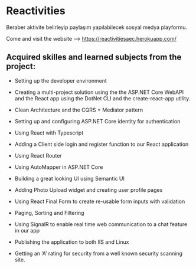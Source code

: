 # Reactivities

Beraber aktivite belirleyip paylaşım yapılabilecek sosyal medya playformu.

Come and visit the website --> https://reactivitiesaec.herokuapp.com/

## Acquired skilles and learned subjects from the project:

* Setting up the developer environment
 
* Creating a multi-project solution using the the ASP.NET Core WebAPI and the React app using the DotNet CLI and the create-react-app utility.
 
* Clean Architecture and the CQRS + Mediator pattern
 
* Setting up and configuring ASP.NET Core identity for authentication
 
* Using React with Typescript
 
* Adding a Client side login and register function to our React application
 
* Using React Router
 
* Using AutoMapper in ASP.NET Core
 
* Building a great looking UI using Semantic UI
 
* Adding Photo Upload widget and creating user profile pages
 
* Using React Final Form to create re-usable form inputs with validation
 
* Paging, Sorting and Filtering
 
* Using SignalR to enable real time web communication to a chat feature in our app
 
* Publishing the application to both IIS and Linux
 
* Getting an ‘A’ rating for security from a well known security scanning site.
